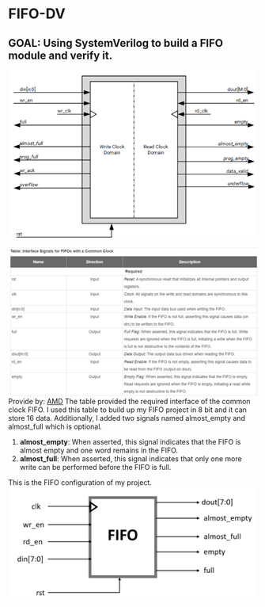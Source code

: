 # FIFO-DV
## GOAL: Using SystemVerilog to build a FIFO module and verify it.
![image](https://github.com/Pietra1226/FIFO-DV/blob/main/FIFO.png)

![image](https://github.com/Pietra1226/FIFO-DV/blob/main/FIFO%20Interface.png)
Provide by: [AMD](https://docs.amd.com/r/en-US/pg327-emb-fifo-gen/Native-FIFO-Interface-Signals)
The table provided the required interface of the common clock FIFO. I used this table to build up my FIFO project in 8 bit and it can store 16 data. Additionally, I added two signals named almost_empty and almost_full which is optional.

1. **almost_empty**: When asserted, this signal indicates that the FIFO is almost empty and one word remains in the FIFO.
2. **almost_full**: When asserted, this signal indicates that only one more write can be performed before the FIFO is full.

This is the FIFO configuration of my project.
![image](https://github.com/Pietra1226/FIFO-DV/blob/main/My%20FIFO.png)
